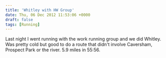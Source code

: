 ```yaml
---
title: 'Whitley with HW Group'
date: Thu, 06 Dec 2012 11:53:06 +0000
draft: false
tags: [Running]
---
```


Last night I went running with the work running group and we did Whitley. Was pretty cold but good to do a route that didn't involve Caversham, Prospect Park or the river. 5.9 miles in 55:56.